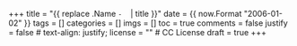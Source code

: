 +++
title = "{{ replace .Name `-` ` ` | title }}"
date = {{ now.Format "2006-01-02" }}
tags = []
categories = []
imgs = []
toc = true
comments = false
justify = false  # text-align: justify;
license = ""  # CC License
draft = true
+++

